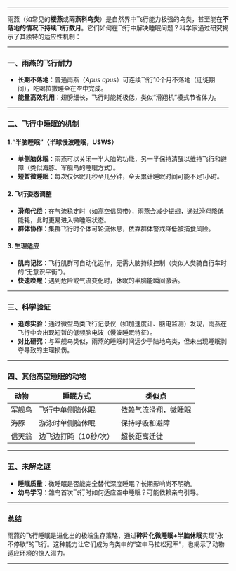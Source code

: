 
---

雨燕（如常见的**楼燕**或**雨燕科鸟类**）是自然界中飞行能力极强的鸟类，甚至能在**不落地的情况下持续飞行数月**。它们如何在飞行中解决睡眠问题？科学家通过研究揭示了其独特的适应性机制：

---

### ​**一、雨燕的飞行耐力**​

- ​**长期不落地**​：普通雨燕（_Apus apus_）可连续飞行10个月不落地（迁徙期间），吃喝拉撒睡全在空中完成。
- ​**能量高效利用**​：翅膀细长，飞行时能耗极低，类似“滑翔机”模式节省体力。

---

### ​**二、飞行中睡眠的机制**​

#### 1. ​**​“半脑睡眠”（半球慢波睡眠，USWS）​**​

- ​**单侧脑休眠**​：雨燕可以关闭一半大脑的功能，另一半保持清醒以维持飞行和避障（类似海豚、军舰鸟的睡眠方式）。
- ​**短暂微睡眠**​：每次仅休眠几秒至几分钟，全天累计睡眠时间可能不足1小时。

#### 2. ​**飞行姿态调整**​

- ​**滑翔代偿**​：在气流稳定时（如高空信风带），雨燕会减少振翅，通过滑翔降低能耗，此时更易进入微睡眠状态。
- ​**群体协作**​：集群飞行时个体可轮流休息，依靠群体警戒降低被捕食风险。

#### 3. ​**生理适应**​

- ​**肌肉记忆**​：飞行肌群可自动化运作，无需大脑持续控制（类似人类骑自行车时的“无意识平衡”）。
- ​**快速唤醒**​：遇到危险或气流变化时，休眠的半脑能瞬间激活。

---

### ​**三、科学验证**​

- ​**追踪实验**​：通过微型鸟类飞行记录仪（如加速度计、脑电监测）发现，雨燕在飞行中会出现短暂的低频脑电波（慢波睡眠特征）。
- ​**对比研究**​：与军舰鸟类似，雨燕的睡眠时间远少于陆地鸟类，但未出现睡眠剥夺导致的生理损伤。

---

### ​**四、其他高空睡眠的动物**​

|​**动物**​|​**睡眠方式**​|​**类似点**​|
|---|---|---|
|军舰鸟|飞行中单侧脑休眠|依赖气流滑翔，微睡眠|
|海豚|游泳时单侧脑休眠|保持呼吸和避障|
|信天翁|边飞边打盹（10秒/次）|超长距离迁徙|

---

### ​**五、未解之谜**​

- ​**睡眠质量**​：微睡眠是否能完全替代深度睡眠？长期影响尚不明确。
- ​**幼鸟学习**​：雏鸟首次飞行时如何适应空中睡眠？可能依赖亲鸟引导。

---

### ​**总结**​

雨燕的飞行睡眠是进化出的极端生存策略，通过**碎片化微睡眠+半脑休眠**实现“永不停歇”的飞行。这种能力让它们成为鸟类中的“空中马拉松冠军”，也揭示了动物适应环境的惊人潜力。

---

